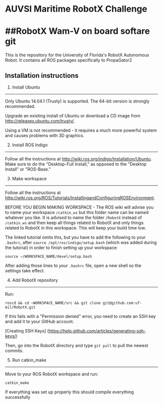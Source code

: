 # AUVSI Maritime RobotX Challenge

##RobotX Wam-V on board softare git
==========

This is the repository for the University of Florida's RobotX Autonomous Robot. It contains all ROS packages specifically to PropaGator2
## Installation instructions

1. Install Ubuntu
-----------------

Only Ubuntu 14.04.1 (Trusty) is supported.
The 64-bit version is strongly recommended.

Upgrade an existing install of Ubuntu or download a CD image from 
http://releases.ubuntu.com/trusty/.

Using a VM is not recommended - it requires a much more powerful system 
and causes problems with 3D graphics.

2. Install ROS Indigo
---------------------

Follow all the instructions at 
http://wiki.ros.org/indigo/Installation/Ubuntu. Make sure to do the 
"Desktop-Full Install," as opposed to the "Desktop Install" or 
"ROS-Base."

3. Make workspace
-----------------

Follow all the instructions at 
http://wiki.ros.org/ROS/Tutorials/InstallingandConfiguringROSEnvironment.

BEFORE YOU BEGIN MAKING WORKSPACE - The ROS wiki will advise you to name your 
workspace `/catkin_ws` but this folder name can be named whatever you like. It
is advised to name the folder `/RobotX` instead of `/catkin_ws` and then keep 
all things related to RobotX and only things related to RobotX in this
workspace. This will keep your build time low. 

The linked tutorial omits this, but you have to add the following to your
`.bashrc`, after `source /opt/ros/indigo/setup.bash` (which was added during
the tutorial) in order to finish setting up your workspace:

    source ~/WORKSPACE_NAME/devel/setup.bash

After adding those lines to your `.bashrc` file, open a new shell so the
settings take effect.

4. Add RobotX repository
--------------------------

Run:

    roscd && cd ~WORKSPACE_NAME/src && git clone git@github.com:uf-mil/RobotX.git

If this fails with a "Permission denied" error, you need to create an SSH key and
add it to your GitHub account.

[Creating SSH Keys] (https://help.github.com/articles/generating-ssh-keys/)

Then, go into the RobotX directory and type `git pull` to pull the newest commits.

5. Run catkin_make
------------------

Move to your ROS RobotX workspace and run: 

    catkin_make

If everything was set up properly this should compile everything successfully

  
